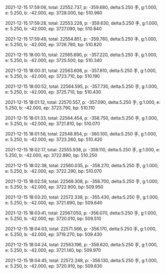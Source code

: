 2021-12-15 17:59:06, total: 22552.737, p: -359.680, delta:5.250 手, g:1.000, e: 5.250, b: -42.000, ep: 3728.000, bp: 510.960

2021-12-15 17:59:28, total: 22553.228, p: -359.630, delta:5.250 手, g:1.000, e: 5.250, b: -42.000, ep: 3727.090, bp: 510.840

2021-12-15 17:59:49, total: 22554.851, p: -359.780, delta:5.250 手, g:1.000, e: 5.250, b: -42.000, ep: 3726.780, bp: 510.820

2021-12-15 18:00:10, total: 22565.690, p: -357.220, delta:5.250 手, g:1.000, e: 5.250, b: -42.000, ep: 3725.500, bp: 510.340

2021-12-15 18:00:31, total: 22563.608, p: -357.810, delta:5.250 手, g:1.000, e: 5.250, b: -42.000, ep: 3723.710, bp: 510.190

2021-12-15 18:00:52, total: 22564.595, p: -357.730, delta:5.250 手, g:1.000, e: 5.250, b: -42.000, ep: 3725.710, bp: 510.430

2021-12-15 18:01:12, total: 22570.557, p: -357.090, delta:5.250 手, g:1.000, e: 5.250, b: -42.000, ep: 3723.790, bp: 510.110

2021-12-15 18:01:33, total: 22564.454, p: -358.750, delta:5.250 手, g:1.000, e: 5.250, b: -42.000, ep: 3721.810, bp: 510.070

2021-12-15 18:01:56, total: 22548.954, p: -360.100, delta:5.250 手, g:1.000, e: 5.250, b: -42.000, ep: 3723.260, bp: 510.420

2021-12-15 18:02:17, total: 22555.938, p: -359.110, delta:5.250 手, g:1.000, e: 5.250, b: -42.000, ep: 3722.890, bp: 510.250

2021-12-15 18:02:38, total: 22560.035, p: -358.270, delta:5.250 手, g:1.000, e: 5.250, b: -42.000, ep: 3722.290, bp: 510.070

2021-12-15 18:02:59, total: 22569.308, p: -356.700, delta:5.250 手, g:1.000, e: 5.250, b: -42.000, ep: 3722.900, bp: 509.950

2021-12-15 18:03:20, total: 22572.339, p: -355.430, delta:5.250 手, g:1.000, e: 5.250, b: -42.000, ep: 3721.690, bp: 509.640

2021-12-15 18:03:41, total: 22567.050, p: -356.070, delta:5.250 手, g:1.000, e: 5.250, b: -42.000, ep: 3720.010, bp: 509.510

2021-12-15 18:04:03, total: 22571.566, p: -356.170, delta:5.250 手, g:1.000, e: 5.250, b: -42.000, ep: 3719.270, bp: 509.430

2021-12-15 18:04:24, total: 22563.196, p: -358.620, delta:5.250 手, g:1.000, e: 5.250, b: -42.000, ep: 3721.140, bp: 509.970

2021-12-15 18:04:45, total: 22572.248, p: -356.130, delta:5.250 手, g:1.000, e: 5.250, b: -42.000, ep: 3720.910, bp: 509.630